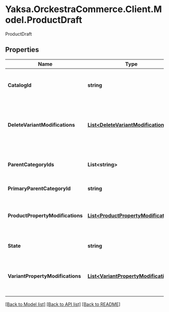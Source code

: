 # Yaksa.OrckestraCommerce.Client.Model.ProductDraft
ProductDraft

## Properties

Name | Type | Description | Notes
------------ | ------------- | ------------- | -------------
**CatalogId** | **string** | the id of the catalog to which the product belongs. | [optional] 
**DeleteVariantModifications** | [**List&lt;DeleteVariantModification&gt;**](DeleteVariantModification.md) | the list of delete modifications that the draft should apply to the variants. | [optional] 
**ParentCategoryIds** | **List&lt;string&gt;** | the new category associations to this product | [optional] 
**PrimaryParentCategoryId** | **string** | the primary category | [optional] 
**ProductPropertyModifications** | [**List&lt;ProductPropertyModification&gt;**](ProductPropertyModification.md) | the list of modifications that the draft should apply to the product. | [optional] 
**State** | **string** | the state of the product draft. | [optional] 
**VariantPropertyModifications** | [**List&lt;VariantPropertyModification&gt;**](VariantPropertyModification.md) | the list of modifications that the draft should apply to the variants. | [optional] 

[[Back to Model list]](../README.md#documentation-for-models) [[Back to API list]](../README.md#documentation-for-api-endpoints) [[Back to README]](../README.md)

